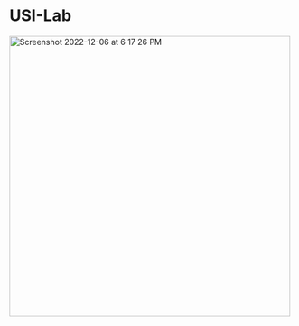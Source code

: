 # USI-Lab
<img width="497" alt="Screenshot 2022-12-06 at 6 17 26 PM" src="https://user-images.githubusercontent.com/56363189/205978723-81f8f581-95d1-44d4-9aac-1bff6bb12f35.png">
